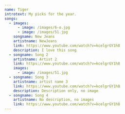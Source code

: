 ```yaml
---
name: Tiger
introtext: My picks for the year.
songs:
  - images:
      - image: /images/6-o.jpg
      - image: /images/51.jpg
    songname: New Jeans
    artistname: NewJeans
    link: https://www.youtube.com/watch?v=kcelgrGY1h8
    description: I love this song
  - songname: Song 2
    artistname: Artist 2
    link: https://www.youtube.com/watch?v=kcelgrGY1h8
    images:
      - image: /images/51.jpg
  - songname: Song 3
    artistname: artist name 3
    link: https://www.youtube.com/watch?v=kcelgrGY1h8
    description: Description only, no image
  - songname: Song 4
    artistname: No description, no images
    link: https://www.youtube.com/watch?v=kcelgrGY1h8
---
```

